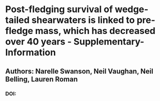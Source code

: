 # Post-fledging survival of wedge-tailed shearwaters is linked to pre-fledge mass, which has decreased over 40 years - Supplementary-Information
## Authors: Narelle Swanson, Neil Vaughan, Neil Belling, Lauren Roman
### DOI: 
